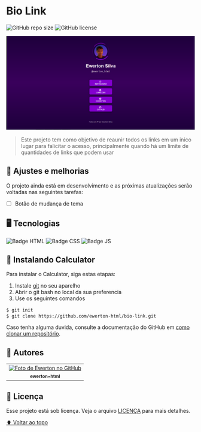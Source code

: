 # Bio Link

![GitHub repo size](https://img.shields.io/github/repo-size/ewerton-html/bio-link?style=for-the-badge)
![GitHub license](https://img.shields.io/github/license/ewerton-html/bio-link?color=b&style=for-the-badge)


<img src="./src/image/imagem-do-projeto.png" alt="Imagem do projeto Bio Link">

> Este projeto tem como objetivo de reaunir todos os links em um inico lugar para falicitar o acesso, principalmente quando há um limite de quantidades de links que podem usar
> 
## 🔨 Ajustes e melhorias

O projeto ainda está em desenvolvimento e as próximas atualizações serão voltadas nas seguintes tarefas:

- [ ] Botão de mudança de tema

## 🖥 Tecnologias
![Badge HTML](https://img.shields.io/badge/HTML5-E34F26?style=for-the-badge&logo=html5&logoColor=white)
![Badge CSS](https://img.shields.io/badge/CSS3-1572B6?style=for-the-badge&logo=css3&logoColor=white)
![Badge JS](https://img.shields.io/badge/JavaScript-yellow?style=for-the-badge&logo=javascript&logoColor=white)
<br/>

## 🚀 Instalando Calculator

Para instalar o Calculator, siga estas etapas:

1. Instale [git](https://git-scm.com/downloads) no seu aparelho
2. Abrir o git bash no local da sua preferencia
3. Use os seguintes comandos
```
$ git init
$ git clone https://github.com/ewerton-html/bio-link.git
```
Caso tenha alguma duvida, consulte a documentação do GitHub em [como clonar um repositório](https://docs.github.com/pt/repositories/creating-and-managing-repositories/cloning-a-repository).

## 👥 Autores

<table>
  <tr>
    <td align="center">
      <a href="https://github.com/ewerton-html">
        <img src="https://avatars.githubusercontent.com/u/79203892?v=4" width="100px;" alt="Foto de Ewerton no GitHub"/><br>
        <sub>
          <b>ewerton-html</b>
        </sub>
      </a>
    </td>
  </tr>
</table>

## 🧾 Licença

Esse projeto está sob licença. Veja o arquivo [LICENÇA](./LICENSE) para mais detalhes.

[⬆ Voltar ao topo](#bio-link)<br>
